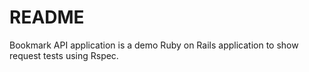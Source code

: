 # README

Bookmark API application is a demo Ruby on Rails application to show request tests using Rspec.
